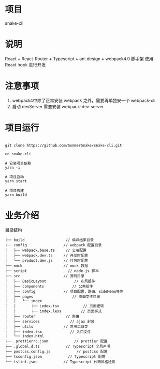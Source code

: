 # 项目

snake-cli

# 说明

React + React-Router + Typescript + ant design + webpack4.0 脚手架
使用 React hook 进行开发

# 注意事项

1. webpack4中除了正常安装 webpack 之外，需要再单独安一个 webpack-cli
2. 启动 devServer 需要安装 webpack-dev-server

# 项目运行

```

git clone https://github.com/SummerSnake/snake-cli.git

cd snake-cli

# 安装项目依赖
yarn -i

# 项目启动
yarn start

# 项目构建
yarn build

```

# 业务介绍

目录结构

    ├── build                   // 编译结果目录
    ├── config                 // webpack 配置目录
    │   ├── webpack.base.ts     // 公用配置
    │   ├── webpack.dev.ts     // 开发时配置
    │   └── product.dev.js     // 打包时配置
    ├── mock                   // mock 数据
    ├── script                   // node.js 脚本 
    ├── src                    // 源码目录
    │   ├── BasicLayout             // 布局组件
    │   ├── components             // 公共组件
    │   ├── config             // 项目配置，路由、sideMenu等等
    │   ├── pages                  // 页面文件目录
    │   │   └── index
    │   │       ├── index.tsx           // 页面逻辑
    │   │       ├── index.less         // 页面样式
    │   ├── router              // 路由
    │   ├── services              // ajax 封装
    │   ├── utils              // 常用工具类
    │   ├── index.tsx             // 入口文件
    │   └── index.html
    ├── .prettierrc.json            // prettier 配置
    ├── .global.d.ts            // Typescript 全局声明
    ├── postcss.config.js            // postcss 配置
    ├── tsconfig.json            // Typescript 配置
    └── tslint.json            // Typescript 代码风格检测
